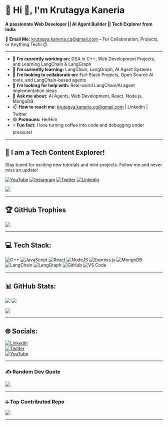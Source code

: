# 💫 Hi 👋, I'm Krutagya Kaneria  
**A passionate Web Developer || AI Agent Builder || Tech Explorer from India**

📧 **Email Me:** [krutagya.kaneria.cg@gmail.com](mailto:krutagya.kaneria.cg@gmail.com) – For Collaboration, Projects, or Anything Tech! 😊

---

- 🔭 **I’m currently working on:** DSA in C++, Web Development Projects, and Learning LangChain & LangGraph  
- 🌱 **I’m currently learning:** LangChain, LangGraph, AI Agent Systems  
- 👯 **I’m looking to collaborate on:** Full-Stack Projects, Open Source AI tools, and LangChain-based agents  
- 🤔 **I’m looking for help with:** Real-world LangChain/AI agent implementation ideas  
- 💬 **Ask me about:** AI Agents, Web Development, React, Node.js, MongoDB  
- 📫 **How to reach me:** krutagya.kaneria.cg@gmail.com | LinkedIn | Twitter  
- 😄 **Pronouns:** He/Him  
- ⚡ **Fun fact:** I love turning coffee into code and debugging under pressure!

---

## 🔗 I am a Tech Content Explorer!

Stay tuned for exciting new tutorials and mini-projects. Follow me and never miss an update!

<!-- You can add your YouTube and social links here -->
[![YouTube](https://img.shields.io/badge/YouTube-KrutagyaKaneria-red?logo=youtube&logoColor=white)](https://www.youtube.com/@technosnag) 
[![Instagram](https://img.shields.io/badge/Instagram-krutagya-blueviolet?logo=instagram&logoColor=white)](https://instagram.com/yourprofile) 
[![Twitter](https://img.shields.io/badge/Twitter-krutagya-1DA1F2?logo=twitter&logoColor=white)](https://twitter.com/yourhandle) 
[![LinkedIn](https://img.shields.io/badge/LinkedIn-krutagya-0077B5?logo=linkedin&logoColor=white)](https://linkedin.com/in/krutagya-kaneria)

[![](https://visitcount.itsvg.in/api?id=krutagya-kaneria&icon=1&color=1)](https://visitcount.itsvg.in)

---

## 🏆 GitHub Trophies
![](https://github-profile-trophy.vercel.app/?username=krutagyakaneria&theme=radical&no-frame=false&no-bg=false&margin-w=4)

---

## 💻 Tech Stack:

![C++](https://img.shields.io/badge/C++-00599C?style=for-the-badge&logo=cplusplus&logoColor=white)
![JavaScript](https://img.shields.io/badge/javascript-%23323330.svg?style=for-the-badge&logo=javascript&logoColor=%23F7DF1E)
![React](https://img.shields.io/badge/react-%2320232a.svg?style=for-the-badge&logo=react&logoColor=%2361DAFB)
![NodeJS](https://img.shields.io/badge/node.js-339933?style=for-the-badge&logo=nodedotjs&logoColor=white)
![Express.js](https://img.shields.io/badge/express.js-%23404d59.svg?style=for-the-badge&logo=express&logoColor=white)
![MongoDB](https://img.shields.io/badge/mongodb-%2347A248.svg?style=for-the-badge&logo=mongodb&logoColor=white)
![LangChain](https://img.shields.io/badge/LangChain-1a1a1a.svg?style=for-the-badge&logo=langchain&logoColor=white)
![LangGraph](https://img.shields.io/badge/LangGraph-ff6f00.svg?style=for-the-badge&logo=data&logoColor=white)
![GitHub](https://img.shields.io/badge/github-%23121011.svg?style=for-the-badge&logo=github&logoColor=white)
![VS Code](https://img.shields.io/badge/VSCode-007ACC.svg?style=for-the-badge&logo=visual-studio-code&logoColor=white)

---

## 📊 GitHub Stats:

![](https://github-readme-stats.vercel.app/api?username=krutagyakaneria&theme=dark&hide_border=false&include_all_commits=true&count_private=true)  ![](https://github-readme-stats.vercel.app/api/top-langs/?username=krutagyakaneria&theme=dark&hide_border=false&layout=compact) 
 
![](https://github-readme-streak-stats.herokuapp.com/?user=krutagyakaneria&theme=dark&hide_border=false)

---

## 🌐 Socials:
[![LinkedIn](https://img.shields.io/badge/LinkedIn-%230077B5.svg?logo=linkedin&logoColor=white)](https://linkedin.com/in/krutagyakaneria)  
[![Twitter](https://img.shields.io/badge/Twitter-%231DA1F2.svg?logo=twitter&logoColor=white)](https://twitter.com/yourhandle)  
[![YouTube](https://img.shields.io/badge/YouTube-%23FF0000.svg?logo=YouTube&logoColor=white)](https://youtube.com/@technosnag)

---

### ✍️ Random Dev Quote
![](https://quotes-github-readme.vercel.app/api?type=horizontal&theme=radical)

---

### 🔝 Top Contributed Repo
![](https://github-contributor-stats.vercel.app/api?username=krutagya-kaneria&limit=5&theme=dark&combine_all_yearly_contributions=true)

---

<!-- Proudly created with ❤️ by Krutagya Kaneria -->

